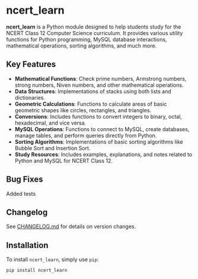 # ncert_learn

**ncert_learn** is a Python module designed to help students study for the NCERT Class 12 Computer Science curriculum. It provides various utility functions for Python programming, MySQL database interactions, mathematical operations, sorting algorithms, and much more.

## Key Features

- **Mathematical Functions**: Check prime numbers, Armstrong numbers, strong numbers, Niven numbers, and other mathematical operations.
- **Data Structures**: Implementations of stacks using both lists and dictionaries.
- **Geometric Calculations**: Functions to calculate areas of basic geometric shapes like circles, rectangles, and triangles.
- **Conversions**: Includes functions to convert integers to binary, octal, hexadecimal, and vice versa.
- **MySQL Operations**: Functions to connect to MySQL, create databases, manage tables, and perform queries directly from Python.
- **Sorting Algorithms**: Implementations of basic sorting algorithms like Bubble Sort and Insertion Sort.
- **Study Resources**: Includes examples, explanations, and notes related to Python and MySQL for NCERT Class 12.

## Bug Fixes
Added tests

## Changelog
See [CHANGELOG.md](CHANGELOG.md) for details on version changes.

## Installation

To install `ncert_learn`, simply use `pip`:

```bash
pip install ncert_learn
